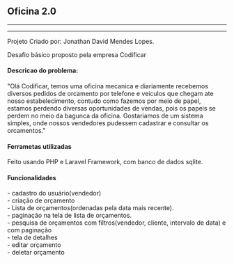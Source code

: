 <h2>Oficina 2.0</h2>
<hr>
<hr>
Projeto Criado por: Jonathan David Mendes Lopes.<br>
<p>Desafio básico proposto pela empresa Codificar</p>
<h4>Descricao do problema:</h4> 
<p>"Olá Codificar, temos uma oficina mecanica e diariamente recebemos diversos pedidos
de orcamento por telefone e veiculos que chegam ate nosso estabelecimento, contudo
como fazemos por meio de papel, estamos perdendo diversas oportunidades de
vendas, pois os papeis se perdem no meio da bagunca da oficina. Gostariamos de um
sistema simples, onde nossos vendedores pudessem cadastrar e consultar os
orcamentos."</p>
<h4>Ferrametas utilizadas</h4>
<p>Feito usando PHP e Laravel Framework, com banco de dados sqlite.</p>
<h4>Funcionalidades</h4>
- cadastro do usuário(vendedor)<br>
- criação de orçamento<br>
- Lista de orçamentos(ordenadas pela data mais recente).<br>
- paginação na tela de lista de orçamentos.<br>
- pesquisa de orçamentos com filtros(vendedor, cliente, intervalo de data) e com paginação<br>
- tela de detalhes<br>
- editar orçamento<br>
- deletar orçamento<br>



